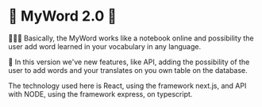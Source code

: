 # 📖 MyWord 2.0 📖
👨🏻‍💻 Basically, the MyWord works like a notebook online and possibility the user add word learned in your vocabulary in any language.

📙 In this version we've new features, like API, adding the possibility of the user to add words and your translates on you own table on the database.

The technology used here is React, using the framework next.js, and API with NODE, using the framework express, on typescript.
